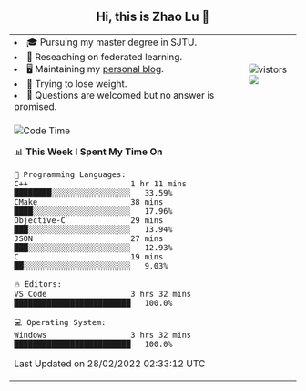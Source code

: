 <h2 align="center"> Hi, this is Zhao Lu 👋</h2>

<table style="overflow:hidden;">
    <tr> 
        <td>
            <li>🎓 Pursuing my master degree in SJTU.</li>
            <li>🌱 Reseaching on federated learning.</li>
            <li>🖥️ Maintaining my <a href="https://ifarewell.xyz">personal blog</a>.</li>
            <li>💪 Trying to lose weight.</li>
            <li>💬 Questions are welcomed but no answer is promised.</li> 
        </td>
        <td>
            <img src="https://visitor-badge.glitch.me/badge?page_id=ifarewell" alt="vistors" />
        <br>
          <img src="https://github-readme-stats.vercel.app/api?username=ifarewell&theme=graywhite&hide=prs,contribs&show_icons=true&hide_border=true&icon_color=CE1D2D&text_color=718096&bg_color=ffffff&hide_title=true" />
        </td>
    </tr>
    <tr>
        <td colspan="2">
            
<!--START_SECTION:waka-->
![Code Time](http://img.shields.io/badge/Code%20Time-99%20hrs%2040%20mins-blue)

📊 **This Week I Spent My Time On** 

```text
💬 Programming Languages: 
C++                      1 hr 11 mins        ████████░░░░░░░░░░░░░░░░░   33.59% 
CMake                    38 mins             ████░░░░░░░░░░░░░░░░░░░░░   17.96% 
Objective-C              29 mins             ███░░░░░░░░░░░░░░░░░░░░░░   13.94% 
JSON                     27 mins             ███░░░░░░░░░░░░░░░░░░░░░░   12.93% 
C                        19 mins             ██░░░░░░░░░░░░░░░░░░░░░░░   9.03%

🔥 Editors: 
VS Code                  3 hrs 32 mins       █████████████████████████   100.0%

💻 Operating System: 
Windows                  3 hrs 32 mins       █████████████████████████   100.0%

```


 Last Updated on 28/02/2022 02:33:12 UTC
<!--END_SECTION:waka-->
            
</td></tr>
</table>

